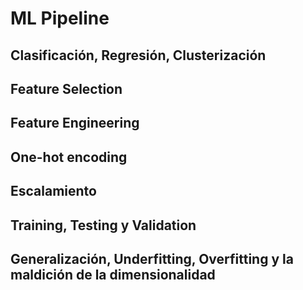 # ML Pipeline
## Clasificación, Regresión, Clusterización

## Feature Selection

## Feature Engineering

## One-hot encoding

## Escalamiento

## Training, Testing y Validation

## Generalización, Underfitting, Overfitting y la maldición de la dimensionalidad
